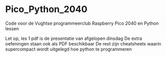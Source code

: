 # Pico_Python_2040
Code voor de Vughtse programmeerclub Raspberry Pico 2040 en Python lessen


Let op, les 1 pdf is de presentatie van afgelopen dinsdag
De extra oefeningen staan ook als PDF beschikbaar
De rest zijn cheatsheets waarin supercompact wordt uitgelegd hoe python te programmeren

